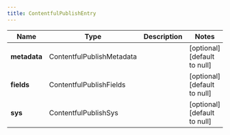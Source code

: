 ```yaml
---
title: ContentfulPublishEntry
---
```



| Name | Type | Description | Notes |
|------------ | ------------- | ------------- | -------------|
| **metadata** | ContentfulPublishMetadata |  | [optional] [default to null] |
| **fields** | ContentfulPublishFields |  | [optional] [default to null] |
| **sys** | ContentfulPublishSys |  | [optional] [default to null] |
